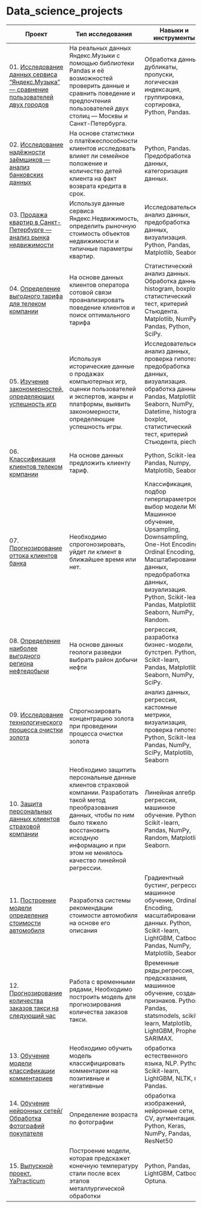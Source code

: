 # Data_science_projects

		
| Проект | Тип исследования| Навыки и инструменты |
|----------|----------|----------|
|01. [Исследование данных сервиса “Яндекс.Музыка” — сравнение пользователей двух городов](https://github.com/Asket-on/Data_science_projects/tree/main/02_big_city_music)|На реальных данных Яндекс.Музыки c помощью библиотеки Pandas и её возможностей проверить данные и сравнить поведение и предпочтения пользователей двух столиц — Москвы и Санкт-Петербурга.|Обработка данных, дубликаты, пропуски, логическая индексация, группировка, сортировка, Python, Pandas. |
| 02.  [Исследование надёжности заёмщиков — анализ банковских данных](https://github.com/Asket-on/Data_science_projects/tree/main/03_borrowers_reliability)| На основе статистики о платёжеспособности клиентов исследовать влияет ли семейное положение и количество детей клиента на факт возврата кредита в срок.| Python, Pandas. Предобработка данных, категоризация данных.|
| 03. [Продажа квартир в Санкт-Петербурге — анализ рынка недвижимости](https://github.com/Asket-on/Data_science_projects/tree/main/04_real_state_EDA)| Используя данные сервиса Яндекс.Недвижимость, определить рыночную стоимость объектов недвижимости и типичные параметры квартир.|Исследовательский анализ данных, предобработка данных, визуализация. Python, Pandas, Matplotlib, Seaborn. |
| 04. [Определение выгодного тарифа для телеком компании](https://github.com/Asket-on/Data_science_projects/tree/main/05_tariff_telecom_analysis) |На основе данных клиентов оператора сотовой связи проанализировать поведение клиентов и поиск оптимального тарифа|Статистический анализ данных. Обработка данных, histogram, boxplot, статистический тест, критерий Стьюдента. Matplotlib, NumPy, Pandas, Python, SciPy.|
| 05. [Изучение закономерностей, определяющих успешность игр](https://github.com/Asket-on/Data_science_projects/tree/main/07_game_sales_forecast)| Используя исторические данные о продажах компьютерных игр, оценки пользователей и экспертов, жанры и платформы, выявить закономерности, определяющие успешность игры.|Исследовательский анализ данных, проверка гипотез, предобработка данных, визуализация. обработка данных. Pandas, Matplotlib, Seaborn, NumPy, Datetime, histogram, boxplot, статистический тест, критерий Стьюдента, piechart|
| 06. [Классификация клиентов телеком компании](https://github.com/Asket-on/Data_science_projects/tree/main/08_Tariff_recommendation)| На основе данных предложить клиенту тариф.| Python, Scikit-learn, Pandas, Numpy, Matplotlib, Seaborn|
| 07. [Прогнозирование оттока клиентов банка](https://github.com/Asket-on/Data_science_projects/tree/main/09_Customer_churn)| Необходимо спрогонозировать, уйдет ли клиент в ближайшее время или нет.| Классификация, подбор гиперпараметров, выбор модели МО, Машинное обучение, Upsampling, Downsampling, One-Hot Encoding, Ordinal Encoding, Масштабирование данных, предобработка данных, визуализация. Python, Scikit-learn, Pandas, Matplotlib, Seaborn, NumPy, Random.|
| 08. [Определение наиболее выгодного региона нефтедобычи](https://github.com/Asket-on/Data_science_projects/tree/main/10_oil_well_location) | На основе данных геологи разведки выбрать район добычи нефти  |регрессия, разработка бизнес-модели, бутстреп. Python, Scikit-learn, Pandas, Matplotlib, Seaborn, NumPy, SciPy. |
| 09. [Исследование технологического процесса очистки золота](https://github.com/Asket-on/Data_science_projects/tree/main/11_recovery_of_gold_from_ore) |Спрогнозировать концентрацию золота при проведении процесса очистки золота |анализ данных, регрессия, кастомные метрики, визуализация, проверка гипотез. Python, Scikit-learn, Pandas, NumPy, SciPy, Matplotlib, Seaborn |
| 10. [Защита персональных данных клиентов страховой компании](https://github.com/Asket-on/Data_science_projects/tree/main/12_insurance)| Необходимо защитить персональные данные клиентов страховой компании. Разработать такой метод преобразования данных, чтобы по ним было тяжело восстановить исходную информацию и при этом не менялось качество линейной регрессии.|Линейная алгебра, регрессия, машинное обучение. Python, Scikit-learn, Pandas, NumPy, Random, Matplotlib, Seaborn. |
| 11. [Построение модели определения стоимости автомобиля](https://github.com/Asket-on/Data_science_projects/tree/main/13_sp_13_cost_of_cars) | Разработка системы рекомендации стоимости автомобиля на основе его описания |Градиентный бустинг, регрессия, машинное обучение, Ordinal Encoding, масштабирование данных.  Python, Scikit-learn, LightGBM, Catboost, Pandas, NumPy, Matplotlib, Seaborn. |
| 12. [Прогнозирование количества заказов такси на следующий час](https://github.com/Asket-on/Data_science_projects/tree/main/14_time_series_taxi) | Работа с временными рядами, Необходимо построить модель для прогнозирования количества заказов такси. |Временные ряды,регрессия, предсказания, машинное обучение, создание признаков.  Python, Pandas, statsmodels, scikit-learn, Matplotlib, LightGBM, Prophet, SARIMAX. |
| 13. [Обучение модели классификации комментариев](https://github.com/Asket-on/Data_science_projects/tree/main/15_ML_for_texts_toxic_comment) | Необходимо обучить модель классифицировать комментарии на позитивные и негативные |обработка естественного языка, NLP.  Python, Scikit-learn, LightGBM, NLTK, re, Pandas.|
| 14. [Обучение нейронных сетей/Обработка фотографий покупателя](https://github.com/Asket-on/Data_science_projects/tree/main/17_CV_image_age_recognition)| Определение возраста по фотографии|обработка изображений, нейронные сети, CV, аугментация. Python, Keras, NumPy, Pandas, ResNet50|
| 15. [Выпускной проект. YaPracticum](https://github.com/Asket-on/Data_science_projects/tree/main/DS_Diploma_project)| Построение модели, которая предскажет конечную температуру стали после всех этапов металлургической обработки| Python, Pandas, LightGBM, Catboost, Optuna.|
